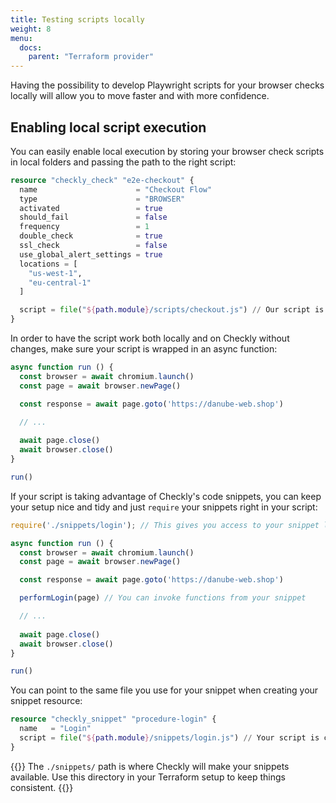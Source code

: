 ```yaml
---
title: Testing scripts locally
weight: 8
menu:
  docs:
    parent: "Terraform provider"
---
```


Having the possibility to develop Playwright scripts for your browser checks locally will allow you to move faster and with more confidence.

## Enabling local script execution

You can easily enable local execution by storing your browser check scripts in local folders and passing the path to the right script:

```terraform
resource "checkly_check" "e2e-checkout" {
  name                      = "Checkout Flow"
  type                      = "BROWSER"
  activated                 = true
  should_fail               = false
  frequency                 = 1
  double_check              = true
  ssl_check                 = false
  use_global_alert_settings = true
  locations = [
    "us-west-1",
    "eu-central-1"
  ]

  script = file("${path.module}/scripts/checkout.js") // Our script is contained in this file
}
```

In order to have the script work both locally and on Checkly without changes, make sure your script is wrapped in an async function:

```javascript
async function run () {
  const browser = await chromium.launch()
  const page = await browser.newPage()

  const response = await page.goto('https://danube-web.shop')

  // ...
  
  await page.close()
  await browser.close()
}

run()
```

If your script is taking advantage of Checkly's code snippets, you can keep your setup nice and tidy and just `require` your snippets right in your script:

```javascript
require('./snippets/login'); // This gives you access to your snippet locally and on Checkly

async function run () {
  const browser = await chromium.launch()
  const page = await browser.newPage()

  const response = await page.goto('https://danube-web.shop')

  performLogin(page) // You can invoke functions from your snippet

  // ...
  
  await page.close()
  await browser.close()
}

run()
```

You can point to the same file you use for your snippet when creating your snippet resource:

```terraform
resource "checkly_snippet" "procedure-login" {
  name   = "Login"
  script = file("${path.module}/snippets/login.js") // Your script is contained in this file
}
```

{{<info>}}
The `./snippets/` path is where Checkly will make your snippets available. Use this directory in your Terraform setup to keep things consistent.
{{</info>}}